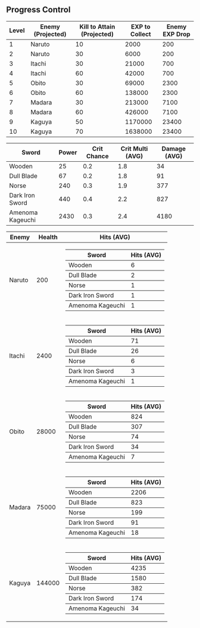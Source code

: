 ## Progress Control


Level|Enemy (Projected)|Kill to Attain (Projected)|EXP to Collect|Enemy EXP Drop|
-|-|-|-|-
1|Naruto|10|2000|200
2|Naruto|30|6000|200
3|Itachi|30|21000|700
4|Itachi|60|42000|700
5|Obito|30|69000|2300
6|Obito|60|138000|2300
7|Madara|30|213000|7100
8|Madara|60|426000|7100
9|Kaguya|50|1170000|23400
10|Kaguya|70|1638000|23400

Sword|Power|Crit Chance|Crit Multi (AVG)|Damage (AVG)
-|-|-|-|-
Wooden|25|0.2|1.8|34
Dull Blade|67|0.2|1.8|91
Norse|240|0.3|1.9|377
Dark Iron Sword|440|0.4|2.2|827
Amenoma Kageuchi|2430|0.3|2.4|4180

Enemy|Health|Hits (AVG)
-|-|-
Naruto|200|<table><th>Sword</th><th>Hits (AVG)</th><tbody><td>Wooden</td><td>6</tbody></td><tbody><td>Dull Blade</td><td>2</tbody></td><tbody><td>Norse</td><td>1</tbody></td><tbody><td>Dark Iron Sword</td><td>1</tbody></td><tbody><td>Amenoma Kageuchi</td><td>1</tbody></td><tbody></table>
Itachi|2400|<table><th>Sword</th><th>Hits (AVG)</th><tbody><td>Wooden</td><td>71</tbody></td><tbody><td>Dull Blade</td><td>26</tbody></td><tbody><td>Norse</td><td>6</tbody></td><tbody><td>Dark Iron Sword</td><td>3</tbody></td><tbody><td>Amenoma Kageuchi</td><td>1</tbody></td><tbody></table>
Obito|28000|<table><th>Sword</th><th>Hits (AVG)</th><tbody><td>Wooden</td><td>824</tbody></td><tbody><td>Dull Blade</td><td>307</tbody></td><tbody><td>Norse</td><td>74</tbody></td><tbody><td>Dark Iron Sword</td><td>34</tbody></td><tbody><td>Amenoma Kageuchi</td><td>7</tbody></td><tbody></table>
Madara|75000|<table><th>Sword</th><th>Hits (AVG)</th><tbody><td>Wooden</td><td>2206</tbody></td><tbody><td>Dull Blade</td><td>823</tbody></td><tbody><td>Norse</td><td>199</tbody></td><tbody><td>Dark Iron Sword</td><td>91</tbody></td><tbody><td>Amenoma Kageuchi</td><td>18</tbody></td><tbody></table>
Kaguya|144000|<table><th>Sword</th><th>Hits (AVG)</th><tbody><td>Wooden</td><td>4235</tbody></td><tbody><td>Dull Blade</td><td>1580</tbody></td><tbody><td>Norse</td><td>382</tbody></td><tbody><td>Dark Iron Sword</td><td>174</tbody></td><tbody><td>Amenoma Kageuchi</td><td>34</tbody></td><tbody></table>